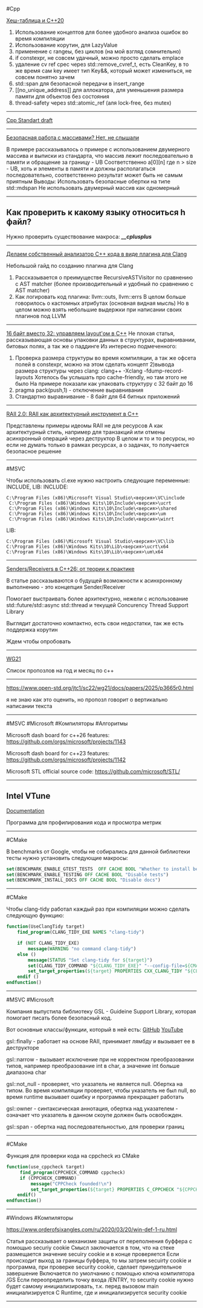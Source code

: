 #Cpp 

[Хеш-таблица и C++20](https://habr.com/p/897924/)

1) Использование концептов для более удобного анализа ошибок во время компиляции
2) Использование корутин, для LazyValue
3) применение с rangeы, без циклов (на мой взгляд сомнительно)
4) if constexpr, не совсем удачный, можно просто сделать emplace
5) удаление cv ref cpec через std::remove_cvref_t,  есть CleanKey, в то же время сам key имеет тип Key&&, который может измениться, не совсем понятно зачем
6) std::span для безопасной передачи в insert_range
7) \[\[no_unique_address]\] для аллокатора, для уменьшения размера памяти для объектов без состояния
8) thread-safety через std::atomic_ref<T> (аля lock-free, без mutex)
    
______
   
   [Cpp Standart draft](https://eel.is/c++draft/)
   
______
   
   [Безопасная работа с массивами? Нет, не слышали](https://habr.com/p/895208/)
   
   В примере рассказывалось о примере с использованием двумерного массива и выписки из стандарта, что массив лежит последовательно в памяти и обращение за границу - UB
Соответственно a[0][n] где n > size - UB, хоть и элементы в памяти и должны располагаться последовательно, соответственно результат может быть не самым приятным
Выводы:
Использовать безопасные обертки на типе std::mdspan
Не использовать двумерный массив как одномерный
______

## Как проверить к какому языку относиться h файл?

Нужно проверить существование макроса:  ***__cplusplus***

______

[Делаем собственный анализатор C++ кода в виде плагина для Clang](https://habr.com/p/900224/)

Небольшой гайд по созданию плагина для Clang
1) Рассказывается о преимуществе RecursiveASTVisitor по сравнению с AST matcher (более производительный и удобный по сравнению с AST matcher)
2) Как логировать код плагина: llvm::outs, llvm::errs
В целом больше говорилось о кастомных атрибутах (основная видная мысль)
Но в целом можно взять небольшие выдержки при написании своих плагинов под LLVM

______

[16 байт вместо 32: управляем layout'ом в C++](https://habr.com/p/899784/)
Не плохая статья, рассказывающая основы упаковки данных в структурах, выравнивании, битовых полях, а так же о паддинге
Из интересно подмеченного:
1) Проверка размера структуры во время компиляции, а так же офсета полей в constexpr, можно на этом сделать концепт
2)вывода размера структуры через clang:
clang++ -Xclang -fdump-record-layouts
Хотелось бы услышать про cache-friendly, но там этого не было
На примере показали как упаковать структуру с 32 байт до 16
2) pragma pack(push,1) - отключение выравнивания 
3) Стандартно выравнивание - 8 байт для 64 битных приложений
______

[RAII 2.0: RAII как архитектурный инструмент в C++](https://habr.com/p/901092/)

Представлены примеры идеомы RAII не для ресурсов
А как архитектурный стиль, например для транзакций или отмены асинхронный операций через деструктор
В целом и то и то ресурсы, но если не думать только в рамках ресурсах, а о задачах, то получается безопасное решение
______

#MSVC 

Чтобы использовать cl.exe нужно настроить следующие переменные:
INCLUDE, LIB:
INCLUDE:
```
C:\Program Files (x86)\Microsoft Visual Studio\<версия>\VC\include
 C:\Program Files (x86)\Windows Kits\10\Include\<версия>\ucrt 
 C:\Program Files (x86)\Windows Kits\10\Include\<версия>\shared 
 C:\Program Files (x86)\Windows Kits\10\Include\<версия>\um 
 C:\Program Files (x86)\Windows Kits\10\Include\<версия>\winrt
```

LIB:
```
C:\Program Files (x86)\Microsoft Visual Studio\<версия>\VC\lib
C:\Program Files (x86)\Windows Kits\10\Lib\<версия>\ucrt\x64 
C:\Program Files (x86)\Windows Kits\10\Lib\<версия>\um\x64
```
______

[Senders/Receivers в C++26: от теории к практике](https://habr.com/p/904134/)

В статье рассказываются о будущей возможности к асинхронному выполнению - это концепция Sender/Receiver

Помогает выстраивать более архитектурно, нежели с использование std::future/std::async std::thread и текущей Concurency Thread Support Library

Выглядит достаточно компактно, есть свои недостатки, так же есть поддержка корутин

Ждем чтобы опробовать

______

[WG21](https://www.open-std.org/jtc1/sc22/wg21/docs/papers/)

Список пропозлов на год и месяц по c++
______

https://www.open-std.org/jtc1/sc22/wg21/docs/papers/2025/p3665r0.html

я не знаю как это оценить, но пропозл говорит о вертикально написании текста

______
#MSVC #Microsoft  #Компиляторы #Алгоритмы 

Microsoft dash board for c++26 features: https://github.com/orgs/microsoft/projects/1143

Microsoft dash board for c++23 features: https://github.com/orgs/microsoft/projects/1142

Microsoft STL official source code: https://github.com/microsoft/STL/

______

## Intel VTune

[Documentation](https://www.intel.com/content/www/us/en/docs/vtune-profiler/cookbook/2023-0/overview.html?language=en?language=en)

Программа для  профилирования кода и просмотра метрик

   
______
#CMake

В benchmarks от Google, чтобы не собирались для данной библиотеки тесты нужно установить следующие макросы:

```cmake
set(BENCHMARK_ENABLE_GTEST_TESTS  OFF CACHE BOOL "Whether to install benchmark")
set(BENCHMARK_ENABLE_TESTING OFF CACHE BOOL "Disable tests")
set(BENCHMARK_INSTALL_DOCS OFF CACHE BOOL "Disable docs")
```

______
#CMake

Чтобы clang-tidy работал каждый раз при компиляции можно сделать следующую функцию:

```CMake
function(UseClangTidy target)
    find_program(CLANG_TIDY_EXE NAMES "clang-tidy")

    if (NOT CLANG_TIDY_EXE)
        message(WARNING "no command clang-tidy")
    else ()
        message(STATUS "Set clang-tidy for ${target}")
        set(CLANG_TIDY_COMMAND "${CLANG_TIDY_EXE}" "--config-file=${CMAKE_SOURCE_DIR}/.clang-tidy")
        set_target_properties(${target} PROPERTIES CXX_CLANG_TIDY "${CLANG_TIDY_COMMAND}")
    endif ()
endfunction()
```


______

#MSVC #Microsoft 

Компания выпустила библиотеку GSL - Guideine Support Library, которая помогает писать более безопасный код.

Вот основные классы/функции, который в ней есть:
[GitHub](https://github.com/microsoft/GSL)
[YouTube](https://www.youtube.com/watch?v=eFJd3JNUEIs&t=232s)

gsl::finally - работает на основе RAII, принимает лямбду и вызывает ее в деструкторе

gsl::narrow - вызывает исключение при не корректном преобразовании типов, например преобразование int в char, а значение int больше диапазона char

gsl::not_null - проверяет, что указатель не является null. Обертка на типом. Во время компиляции проверяет, чтобы указатель не был null, во время runtime вызывает ошибку и программа прекращает работать

gsl::owner - синтаксическая аннотация, обертка над указателем - означает что указатель в данном скоупе должен быть освобожден.

gsl::span - обертка над последовательностью, для проверки границ

______

#CMake 

 Функция для проверки кода на cppcheck из CMake

```CMake
function(use_cppcheck target)
	 find_program(CPPCHECK_COMMAND cppcheck) 
	 if (CPPCHECK_COMMAND) 
		 message("CPPCheck founded!\n") 
		 set_target_properties(${target} PROPERTIES C_CPPCHECK "${CPPCHECK_COMMAND};-q;-j4;--enable=information,performance,portability,warning;--error-exitcode=1;}") 
	endif() 
endfunction()
```
_____

#Windows #Компиляторы

https://www.orderofsixangles.com/ru/2020/03/20/win-def-1-ru.html

Статья рассказывает о механизме защиты от переполнения буффера с помощью securiy cookie
Смысл заключается в том, что на стеке размещается значение secuiry cookie и в конце проверяется
Если происходит выход за границы буффера, то мы затрем secuirty cookie и программа, при проверке security cookie, сделает принудительное завершение
Включается по умолчанию с помощью ключа компилятора /GS
Если переопределить точку входа /ENTRY, то security cookie нужно будет самому инициализировать, т.к. перед вызовом main инициализируется C Runtime, где и инициализируется security cookie
____